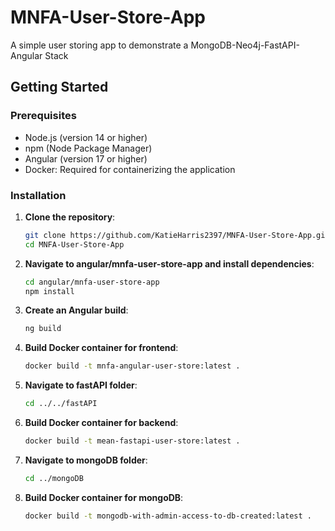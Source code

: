 # MNFA-User-Store-App
A simple user storing app to demonstrate a MongoDB-Neo4j-FastAPI-Angular Stack

## Getting Started

### Prerequisites

- Node.js (version 14 or higher)
- npm (Node Package Manager)
- Angular (version 17 or higher)
- Docker: Required for containerizing the application

### Installation

1. **Clone the repository**:
   ```bash
   git clone https://github.com/KatieHarris2397/MNFA-User-Store-App.git
   cd MNFA-User-Store-App
   ```
2. **Navigate to angular/mnfa-user-store-app and install dependencies**:
   ```bash
   cd angular/mnfa-user-store-app
   npm install
   ```
3. **Create an Angular build**:
   ```bash
   ng build
   ```
4. **Build Docker container for frontend**:
   ```bash
   docker build -t mnfa-angular-user-store:latest .
   ```
5. **Navigate to fastAPI folder**:
   ```bash
   cd ../../fastAPI
   ```
6. **Build Docker container for backend**:
   ```bash
   docker build -t mean-fastapi-user-store:latest .
   ```
7. **Navigate to mongoDB folder**:
   ```bash
   cd ../mongoDB
   ```
8. **Build Docker container for mongoDB**:
   ```bash
   docker build -t mongodb-with-admin-access-to-db-created:latest .
